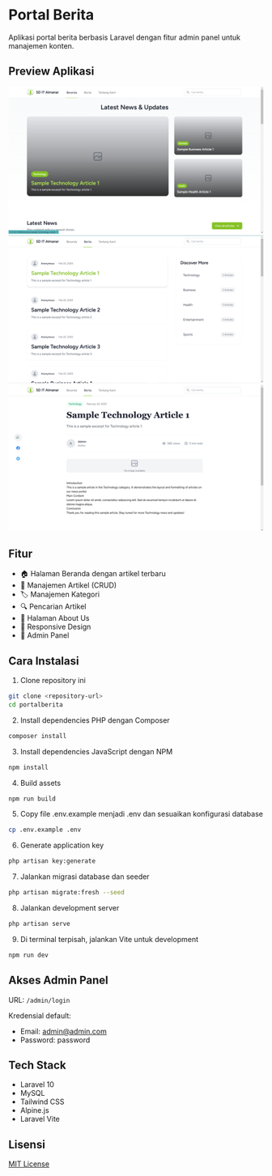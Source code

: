 # Portal Berita

Aplikasi portal berita berbasis Laravel dengan fitur admin panel untuk manajemen konten.

## Preview Aplikasi

![Preview 1](public/images/preview/pv1.png)
![Preview 2](public/images/preview/pv2.png)
![Preview 3](public/images/preview/pv3.png)

## Fitur

- 🏠 Halaman Beranda dengan artikel terbaru
- 📰 Manajemen Artikel (CRUD)
- 🏷️ Manajemen Kategori
- 🔍 Pencarian Artikel
- 👥 Halaman About Us
- 📱 Responsive Design
- 🔐 Admin Panel

## Cara Instalasi

1. Clone repository ini
```bash
git clone <repository-url>
cd portalberita
```

2. Install dependencies PHP dengan Composer
```bash
composer install
```

3. Install dependencies JavaScript dengan NPM
```bash
npm install
```

4. Build assets
```bash
npm run build
```

5. Copy file .env.example menjadi .env dan sesuaikan konfigurasi database
```bash
cp .env.example .env
```

6. Generate application key
```bash
php artisan key:generate
```

7. Jalankan migrasi database dan seeder
```bash
php artisan migrate:fresh --seed
```

8. Jalankan development server
```bash
php artisan serve
```

9. Di terminal terpisah, jalankan Vite untuk development
```bash
npm run dev
```

## Akses Admin Panel

URL: `/admin/login`

Kredensial default:
- Email: admin@admin.com
- Password: password

## Tech Stack

- Laravel 10
- MySQL
- Tailwind CSS
- Alpine.js
- Laravel Vite

## Lisensi

[MIT License](LICENSE)
